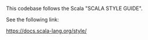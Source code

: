 This codebase follows the Scala "SCALA STYLE GUIDE".

See the following link:

https://docs.scala-lang.org/style/